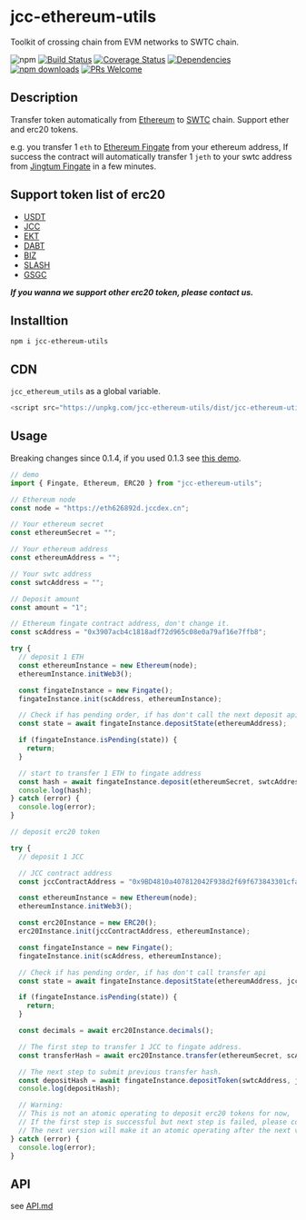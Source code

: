 # jcc-ethereum-utils

Toolkit of crossing chain from EVM networks to SWTC chain.

![npm](https://img.shields.io/npm/v/jcc-ethereum-utils.svg)
[![Build Status](https://travis-ci.com/JCCDex/jcc-ethereum-utils.svg?branch=master)](https://travis-ci.com/JCCDex/jcc-ethereum-utils)
[![Coverage Status](https://coveralls.io/repos/github/JCCDex/jcc-ethereum-utils/badge.svg?branch=master)](https://coveralls.io/github/JCCDex/jcc-ethereum-utils?branch=master)
[![Dependencies](https://img.shields.io/david/JCCDex/jcc-ethereum-utils.svg?style=flat-square)](https://david-dm.org/JCCDex/jcc-ethereum-utils)
[![npm downloads](https://img.shields.io/npm/dm/jcc-ethereum-utils.svg)](http://npm-stat.com/charts.html?package=jcc-ethereum-utils)
[![PRs Welcome](https://img.shields.io/badge/PRs-welcome-brightgreen.svg?style=flat-square)](http://makeapullrequest.com)

## Description

Transfer token automatically from [Ethereum](https://www.ethereum.org/) to [SWTC](http://swtc.top/index.html#/) chain. Support ether and erc20 tokens.

e.g. you transfer 1 `eth` to [Ethereum Fingate](https://etherscan.io/address/0x3907acb4c1818adf72d965c08e0a79af16e7ffb8) from your ethereum address, If success the contract will automatically transfer 1 `jeth` to your swtc address from [Jingtum Fingate](https://swtcscan.jccdex.cn/#/wallet/?wallet=jsk45ksJZUB7durZrLt5e86Eu2gtiXNRN4) in a few minutes.

## Support token list of erc20

- [USDT](https://etherscan.io/address/0xdAC17F958D2ee523a2206206994597C13D831ec7)
- [JCC](https://etherscan.io/address/0x9BD4810a407812042F938d2f69f673843301cfa6)
- [EKT](https://etherscan.io/address/0xBAb165dF9455AA0F2AeD1f2565520B91DDadB4c8)
- [DABT](https://etherscan.io/address/0x1C6890825880566dd6Ad88147E0a6acE7930b7c0)
- [BIZ](https://etherscan.io/address/0x399f9A95305114efAcB91d1d6C02CBe234dD36aF)
- [SLASH](https://etherscan.io/address/0xE222e2e3517f5AF5e3abc667adF14320C848D6dA)
- [GSGC](https://etherscan.io/address/0x0ec2a5ec6a976d6d4c101fb647595c9d8d21779e)

**_If you wanna we support other erc20 token, please contact us._**

## Installtion

```shell
npm i jcc-ethereum-utils
```

## CDN

`jcc_ethereum_utils` as a global variable.

```javascript
<script src="https://unpkg.com/jcc-ethereum-utils/dist/jcc-ethereum-utils.min.js"></script>
```

## Usage

Breaking changes since 0.1.4, if you used 0.1.3 see [this demo](https://github.com/JCCDex/jcc-ethereum-utils/blob/master/docs/demo_below_0.1.4.md).

```javascript
// demo
import { Fingate, Ethereum, ERC20 } from "jcc-ethereum-utils";

// Ethereum node
const node = "https://eth626892d.jccdex.cn";

// Your ethereum secret
const ethereumSecret = "";

// Your ethereum address
const ethereumAddress = "";

// Your swtc address
const swtcAddress = "";

// Deposit amount
const amount = "1";

// Ethereum fingate contract address, don't change it.
const scAddress = "0x3907acb4c1818adf72d965c08e0a79af16e7ffb8";

try {
  // deposit 1 ETH
  const ethereumInstance = new Ethereum(node);
  ethereumInstance.initWeb3();

  const fingateInstance = new Fingate();
  fingateInstance.init(scAddress, ethereumInstance);

  // Check if has pending order, if has don't call the next deposit api
  const state = await fingateInstance.depositState(ethereumAddress);

  if (fingateInstance.isPending(state)) {
    return;
  }

  // start to transfer 1 ETH to fingate address
  const hash = await fingateInstance.deposit(ethereumSecret, swtcAddress, amount);
  console.log(hash);
} catch (error) {
  console.log(error);
}

// deposit erc20 token

try {
  // deposit 1 JCC

  // JCC contract address
  const jccContractAddress = "0x9BD4810a407812042F938d2f69f673843301cfa6";

  const ethereumInstance = new Ethereum(node);
  ethereumInstance.initWeb3();

  const erc20Instance = new ERC20();
  erc20Instance.init(jccContractAddress, ethereumInstance);

  const fingateInstance = new Fingate();
  fingateInstance.init(scAddress, ethereumInstance);

  // Check if has pending order, if has don't call transfer api
  const state = await fingateInstance.depositState(ethereumAddress, jccContractAddress);

  if (fingateInstance.isPending(state)) {
    return;
  }

  const decimals = await erc20Instance.decimals();

  // The first step to transfer 1 JCC to fingate address.
  const transferHash = await erc20Instance.transfer(ethereumSecret, scAddress, amount);

  // The next step to submit previous transfer hash.
  const depositHash = await fingateInstance.depositToken(swtcAddress, jccContractAddress, decimals, amount, transferHash, ethereumSecret);
  console.log(depositHash);

  // Warning:
  // This is not an atomic operating to deposit erc20 tokens for now,
  // If the first step is successful but next step is failed, please contact us.
  // The next version will make it an atomic operating after the next version of solidity contract upgrade.
} catch (error) {
  console.log(error);
}
```

## API

see [API.md](https://github.com/JCCDex/jcc-ethereum-utils/blob/master/docs/API.md)
